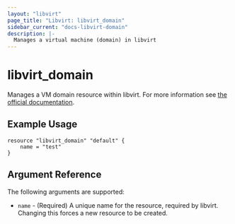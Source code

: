 ```yaml
---
layout: "libvirt"
page_title: "Libvirt: libvirt_domain"
sidebar_current: "docs-libvirt-domain"
description: |-
  Manages a virtual machine (domain) in libvirt
---
```


# libvirt\_domain

Manages a VM domain resource within libvirt. For more information see
[the official documentation](https://libvirt.org/formatdomain.html).

## Example Usage

```
resource "libvirt_domain" "default" {
	name = "test"
}
```

## Argument Reference

The following arguments are supported:

* `name` - (Required) A unique name for the resource, required by libvirt.
    Changing this forces a new resource to be created.
